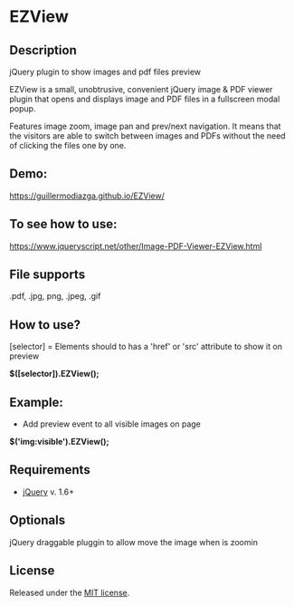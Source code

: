 # EZView

## Description
jQuery plugin to show images and pdf files preview

EZView is a small, unobtrusive, convenient jQuery image & PDF viewer plugin that opens and displays image and PDF files in a fullscreen modal popup.

Features image zoom, image pan and prev/next navigation. It means that the visitors are able to switch between images and PDFs without the need of clicking the files one by one.

## Demo:
https://guillermodiazga.github.io/EZView/

## To see how to use:
https://www.jqueryscript.net/other/Image-PDF-Viewer-EZView.html

## File supports
.pdf, .jpg, png, .jpeg, .gif

## How to use?

[selector] = Elements should to has a 'href' or 'src' attribute to show it on preview

**$([selector]).EZView();**

## Example:
* Add preview event to all visible images on page

**$('img:visible').EZView();**

## Requirements
* [jQuery](https://jquery.com/) v. 1.6+

## Optionals
jQuery draggable pluggin to allow move the image when is zoomin

## License
Released under the [MIT license](https://opensource.org/licenses/MIT).
